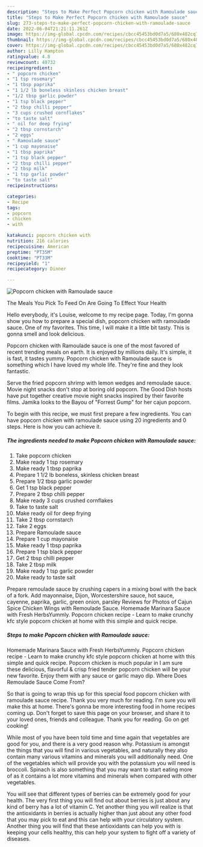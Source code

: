 ```yaml
---
description: "Steps to Make Perfect Popcorn chicken with Ramoulade sauce"
title: "Steps to Make Perfect Popcorn chicken with Ramoulade sauce"
slug: 273-steps-to-make-perfect-popcorn-chicken-with-ramoulade-sauce
date: 2022-06-04T21:21:11.261Z
image: https://img-global.cpcdn.com/recipes/cbcc45453bd0d7a5/680x482cq70/popcorn-chicken-with-ramoulade-sauce-recipe-main-photo.jpg
thumbnail: https://img-global.cpcdn.com/recipes/cbcc45453bd0d7a5/680x482cq70/popcorn-chicken-with-ramoulade-sauce-recipe-main-photo.jpg
cover: https://img-global.cpcdn.com/recipes/cbcc45453bd0d7a5/680x482cq70/popcorn-chicken-with-ramoulade-sauce-recipe-main-photo.jpg
author: Lilly Hampton
ratingvalue: 4.8
reviewcount: 40732
recipeingredient:
- " popcorn chicken"
- "1 tsp rosemary"
- "1 tbsp paprika"
- "1 1/2 lb boneless skinless chicken breast"
- "1/2 tbsp garlic powder"
- "1 tsp black pepper"
- "2 tbsp chilli pepper"
- "3 cups crushed cornflakes"
- "to taste salt"
- " oil for deep frying"
- "2 tbsp cornstarch"
- "2 eggs"
- " Ramoulade sauce"
- "1 cup mayonaise"
- "1 tbsp paprika"
- "1 tsp black pepper"
- "2 tbsp chilli pepper"
- "2 tbsp milk"
- "1 tsp garlic powder"
- "to taste salt"
recipeinstructions:

categories:
- Recipe
tags:
- popcorn
- chicken
- with

katakunci: popcorn chicken with 
nutrition: 216 calories
recipecuisine: American
preptime: "PT35M"
cooktime: "PT33M"
recipeyield: "1"
recipecategory: Dinner

---
```



![Popcorn chicken with Ramoulade sauce](https://img-global.cpcdn.com/recipes/cbcc45453bd0d7a5/680x482cq70/popcorn-chicken-with-ramoulade-sauce-recipe-main-photo.jpg)

The Meals You Pick To Feed On Are Going To Effect Your Health

Hello everybody, it's Louise, welcome to my recipe page. Today, I'm gonna show you how to prepare a special dish, popcorn chicken with ramoulade sauce. One of my favorites. This time, I will make it a little bit tasty. This is gonna smell and look delicious.

Popcorn chicken with Ramoulade sauce is one of the most favored of recent trending meals on earth. It is enjoyed by millions daily. It's simple, it is fast, it tastes yummy. Popcorn chicken with Ramoulade sauce is something which I have loved my whole life. They're fine and they look fantastic.

Serve the fried popcorn shrimp with lemon wedges and remoulade sauce. Movie night snacks don&#39;t stop at boring old popcorn. The Good Dish hosts have put together creative movie night snacks inspired by their favorite films. Jamika looks to the Bayou of &#34;Forrest Gump&#34; for her cajun popcorn.


To begin with this recipe, we must first prepare a few ingredients. You can have popcorn chicken with ramoulade sauce using 20 ingredients and 0 steps. Here is how you can achieve it.

<!--inarticleads1-->

##### The ingredients needed to make Popcorn chicken with Ramoulade sauce:

1. Take  popcorn chicken
1. Make ready 1 tsp rosemary
1. Make ready 1 tbsp paprika
1. Prepare 1 1/2 lb boneless, skinless chicken breast
1. Prepare 1/2 tbsp garlic powder
1. Get 1 tsp black pepper
1. Prepare 2 tbsp chilli pepper
1. Make ready 3 cups crushed cornflakes
1. Take to taste salt
1. Make ready  oil for deep frying
1. Take 2 tbsp cornstarch
1. Take 2 eggs
1. Prepare  Ramoulade sauce
1. Prepare 1 cup mayonaise
1. Make ready 1 tbsp paprika
1. Prepare 1 tsp black pepper
1. Get 2 tbsp chilli pepper
1. Take 2 tbsp milk
1. Make ready 1 tsp garlic powder
1. Make ready to taste salt


Prepare remoulade sauce by crushing capers in a mixing bowl with the back of a fork. Add mayonnaise, Dijon, Worcestershire sauce, hot sauce, cayenne, paprika, garlic, green onion, parsley Reviews for Photos of Cajun Spice Chicken Wings with Remoulade Sauce. Homemade Marinara Sauce with Fresh HerbsYummly. Popcorn chicken recipe - Learn to make crunchy kfc style popcorn chicken at home with this simple and quick recipe. 

<!--inarticleads2-->

##### Steps to make Popcorn chicken with Ramoulade sauce:



Homemade Marinara Sauce with Fresh HerbsYummly. Popcorn chicken recipe - Learn to make crunchy kfc style popcorn chicken at home with this simple and quick recipe. Popcorn chicken is much popular in I am sure these delicious, flavorful &amp; crisp fried tender popcorn chicken will be your new favorite. Enjoy them with any sauce or garlic mayo dip. Where Does Remoulade Sauce Come From? 

So that is going to wrap this up for this special food popcorn chicken with ramoulade sauce recipe. Thank you very much for reading. I'm sure you will make this at home. There's gonna be more interesting food in home recipes coming up. Don't forget to save this page on your browser, and share it to your loved ones, friends and colleague. Thank you for reading. Go on get cooking!

While most of you have been told time and time again that vegetables are good for you, and there is a very good reason why. Potassium is amongst the things that you will find in various vegetables, and naturally they also contain many various vitamins and minerals you will additionally need. One of the vegetables which will provide you with the potassium you will need is broccoli. Spinach is also something that you may want to start eating more of as it contains a lot more vitamins and minerals when compared with other vegetables.

You will see that different types of berries can be extremely good for your health. The very first thing you will find out about berries is just about any kind of berry has a lot of vitamin C. Yet another thing you will realize is that the antioxidants in berries is actually higher than just about any other food that you may pick to eat and this can help with your circulatory system. Another thing you will find that these antioxidants can help you with is keeping your cells healthy, this can help your system to fight off a variety of diseases.
